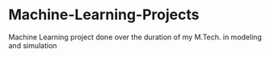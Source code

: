 # Machine-Learning-Projects
Machine Learning project done over the duration of my M.Tech. in modeling and simulation
